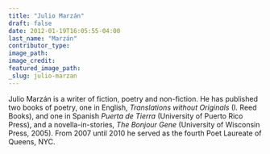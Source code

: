 ```yaml
---
title: "Julio Marzán"
draft: false
date: 2012-01-19T16:05:55-04:00
last_name: "Marzán"
contributor_type:
image_path:
image_credit:
featured_image_path:
_slug: julio-marzan
---
```


Julio Marzán is a writer of fiction, poetry and non-fiction. He has published two books of poetry, one in English, _Translations without Originals_ (I. Reed Books), and one in Spanish _Puerta de Tierra_ (University of Puerto Rico Press), and a novella-in-stories, _The Bonjour Gene_ (University of Wisconsin Press, 2005). From 2007 until 2010 he served as the fourth Poet Laureate of Queens, NYC.

